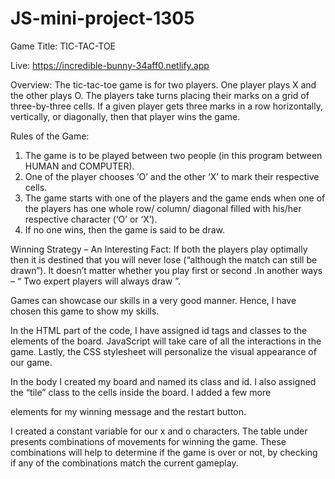 # JS-mini-project-1305

Game Title: TIC-TAC-TOE

Live: https://incredible-bunny-34aff0.netlify.app

Overview:
The tic-tac-toe game is for two players. One player plays X and the other plays O. The players take turns placing their marks on a grid of three-by-three cells. If a given player gets three marks in a row horizontally, vertically, or diagonally, then that player wins the game.

Rules of the Game:
1. The game is to be played between two people (in this program between HUMAN and COMPUTER).
2. One of the player chooses ‘O’ and the other ‘X’ to mark their respective cells.
3. The game starts with one of the players and the game ends when one of the players has one whole row/ column/ diagonal filled with his/her respective character (‘O’ or ‘X’).
4. If no one wins, then the game is said to be draw.

Winning Strategy – An Interesting Fact:
If both the players play optimally then it is destined that you will never lose (“although the match can still be drawn”). It doesn’t matter whether you play first or second .In another ways – “ Two expert players will always draw ”.

Games can showcase our skills in a very good manner. Hence, I have chosen this game to show my skills. 

In the HTML part of the code, I have assigned id tags and classes to the elements of the board. JavaScript will take care of all the interactions in the game. Lastly, the CSS stylesheet will personalize the visual appearance of our game. 

In the body I created my board and named its class and id. I also assigned the “tile” class to the cells inside the board. I added a few more <div> elements for my winning message and the restart button.

I created a constant variable for our x and o characters. The table under presents combinations of movements for winning the game. These combinations will help to determine if the game is over or not, by checking if any of the combinations match the current gameplay.
